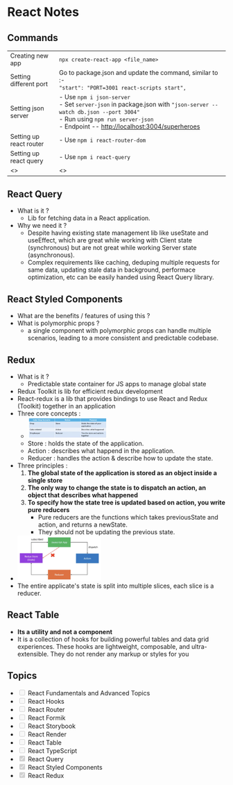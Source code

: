 # React Notes

## Commands 

|  |  |
|----------|----------|
| Creating new app | `npx create-react-app <file_name>` |
| Setting different port | Go to package.json and update the command, similar to :-<br> `"start": "PORT=3001 react-scripts start",`|
| Setting json server | - Use `npm i json-server` <br>- Set `server-json` in package.json with `"json-server --watch db.json --port 3004"` <br>- Run using `npm run server-json` <br> - Endpoint -- [http://localhost:3004/superheroes](http://localhost:3004/superheroes) |
| Setting up react router | - Use `npm i react-router-dom` |
| Setting up react query |  - Use `npm i react-query` |
| <> | <> |


## React Query 
- What is it ?
    - Lib for fetching data in a React application.
- Why we need it ? 
    - Despite having existing state management lib like useState and useEffect, which are great while working with Client state (synchronous) but are not great while working Server state (asynchronous).  
    - Complex requirements like caching, deduping multiple requests for same data, updating stale data in background, performace optimization, etc can be easily handed using React Query library.


## React Styled Components
- What are the benefits / features of using this ? 
- What is polymorphic props ? 
    - a single component with polymorphic props can handle multiple scenarios, leading to a more consistent and predictable codebase.

## Redux 
- What is it ? 
    - Predictable state container for JS apps to manage global state 
- Redux Toolkit is lib for efficient redux development 
- React-redux is a lib that provides bindings to use React and Redux (Toolkit) together in an application 
- Three core concepts : 
    - <img src="./images/image.png" alt="alt text" style="width: 40%;">
    - Store : holds the state of the application.
    - Action : describes what happend in the application. 
    - Reducer : handles the action & describe how to update the state.
- Three principles : 
    1. **The global state of the application is stored as an object inside a single store**
    2. **The only way to change the state is to dispatch an action, an object that describes what happened**
    3. **To specify how the state tree is updated based on action, you write pure reducers**
        - Pure reducers are the functions which takes previousState and action, and returns a newState. 
        - They should not be updating the previous state.
- <img src="./images/image-1.png" alt="alt text" style="width: 40%;">
- The entire applicate's state is split into multiple slices, each slice is a reducer.


## React Table 
- **Its a utility and not a component**
- It is a collection of hooks for building powerful tables and data grid experiences. These hooks are lightweight, composable, and ultra-extensible. They do not render any markup or styles for you

## Topics 
- <input type="checkbox" disabled /> React Fundamentals and Advanced Topics
- <input type="checkbox" disabled /> React Hooks
- <input type="checkbox" disabled /> React Router
- <input type="checkbox" disabled /> React Formik
- <input type="checkbox" disabled /> React Storybook
- <input type="checkbox" disabled /> React Render
- <input type="checkbox" disabled /> React Table
- <input type="checkbox" disabled /> React TypeScript
- <input type="checkbox" disabled checked /> React Query
- <input type="checkbox" disabled checked /> React Styled Components
- <input type="checkbox" disabled checked /> React Redux

